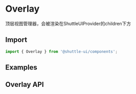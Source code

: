 ---
---

# Overlay

顶层视图管理器，会被渲染在ShuttleUIProvider的children下方

## Import

```jsx
import { Overlay } from '@shuttle-ui/components';
```

## Examples

## Overlay API
